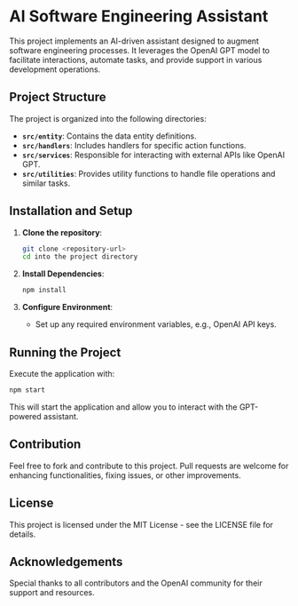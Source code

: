 # AI Software Engineering Assistant

This project implements an AI-driven assistant designed to augment software engineering processes. It leverages the OpenAI GPT model to facilitate interactions, automate tasks, and provide support in various development operations.

## Project Structure

The project is organized into the following directories:

- **`src/entity`**: Contains the data entity definitions.
- **`src/handlers`**: Includes handlers for specific action functions.
- **`src/services`**: Responsible for interacting with external APIs like OpenAI GPT.
- **`src/utilities`**: Provides utility functions to handle file operations and similar tasks.

## Installation and Setup

1. **Clone the repository**:
   ```bash
   git clone <repository-url>
   cd into the project directory
   ```

2. **Install Dependencies**:
   ```bash
   npm install
   ```

3. **Configure Environment**:
   - Set up any required environment variables, e.g., OpenAI API keys.

## Running the Project

Execute the application with:
```bash
npm start
```

This will start the application and allow you to interact with the GPT-powered assistant.

## Contribution

Feel free to fork and contribute to this project. Pull requests are welcome for enhancing functionalities, fixing issues, or other improvements.

## License

This project is licensed under the MIT License - see the LICENSE file for details.

## Acknowledgements

Special thanks to all contributors and the OpenAI community for their support and resources.

